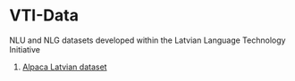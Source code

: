 # VTI-Data
NLU and NLG datasets developed within the Latvian Language Technology Initiative

1. [Alpaca Latvian dataset](ALPACA-LV/alpaca_lv.zip)
